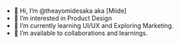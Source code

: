 - 👋 Hi, I’m @theayomidesaka aka [Miide]
- 👀 I’m interested in Product Design
- 🌱 I’m currently learning UI/UX and Exploring Marketing. 
- 💞️ I’m available to collaborations and learnings.


<!---
theayomidesaka/theayomidesaka is a ✨ special ✨ repository because its `README.md` (this file) appears on your GitHub profile.
You can click the Preview link to take a look at your changes.
--->

